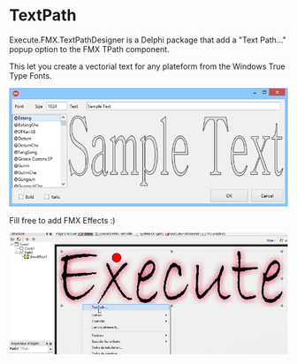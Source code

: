 # TextPath

Execute.FMX.TextPathDesigner is a Delphi package that add a "Text Path..." popup option to the FMX TPath component.

This let you create a vectorial text for any plateform from the Windows True Type Fonts.

![screenshot](TextPath.png)

Fill free to add FMX Effects :)

![screenshot](TextPath2.png)
